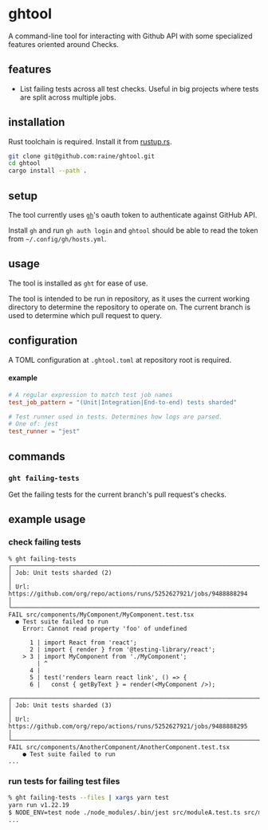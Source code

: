 # ghtool

A command-line tool for interacting with Github API with some specialized
features oriented around Checks.

## features

- List failing tests across all test checks. Useful in big projects where tests
  are split across multiple jobs.

## installation

Rust toolchain is required. Install it from [rustup.rs](https://rustup.rs/).

```sh
git clone git@github.com:raine/ghtool.git
cd ghtool
cargo install --path .
```

## setup

The tool currently uses [`gh`](https://github.com/cli/cli)'s oauth token to
authenticate against GitHub API.

Install `gh` and run `gh auth login` and `ghtool` should be able to read the
token from `~/.config/gh/hosts.yml`.

## usage

The tool is installed as `ght` for ease of use.

The tool is intended to be run in repository, as it uses the current working
directory to determine the repository to operate on. The current branch is used
to determine which pull request to query.

## configuration

A TOML configuration at `.ghtool.toml` at repository root is required.

#### example

```toml
# A regular expression to match test job names
test_job_pattern = "(Unit|Integration|End-to-end) tests sharded"

# Test runner used in tests. Determines how logs are parsed.
# One of: jest
test_runner = "jest"
```

## commands

### `ght failing-tests`

Get the failing tests for the current branch's pull request's checks.

## example usage

### check failing tests

```
% ght failing-tests
┌─────────────────────────────────────────────────────────────────────────────┐
│ Job: Unit tests sharded (2)                                                 │
│ Url: https://github.com/org/repo/actions/runs/5252627921/jobs/9488888294    │
└─────────────────────────────────────────────────────────────────────────────┘
FAIL src/components/MyComponent/MyComponent.test.tsx
  ● Test suite failed to run
    Error: Cannot read property 'foo' of undefined

      1 | import React from 'react';
      2 | import { render } from '@testing-library/react';
    > 3 | import MyComponent from './MyComponent';
        | ^
      4 |
      5 | test('renders learn react link', () => {
      6 |   const { getByText } = render(<MyComponent />);

┌─────────────────────────────────────────────────────────────────────────────┐
│ Job: Unit tests sharded (3)                                                 │
│ Url: https://github.com/org/repo/actions/runs/5252627921/jobs/9488888295    │
└─────────────────────────────────────────────────────────────────────────────┘
FAIL src/components/AnotherComponent/AnotherComponent.test.tsx
    ● Test suite failed to run
...
```

### run tests for failing test files

```sh
% ght failing-tests --files | xargs yarn test
yarn run v1.22.19
$ NODE_ENV=test node ./node_modules/.bin/jest src/moduleA.test.ts src/moduleB.test.ts
...
```
